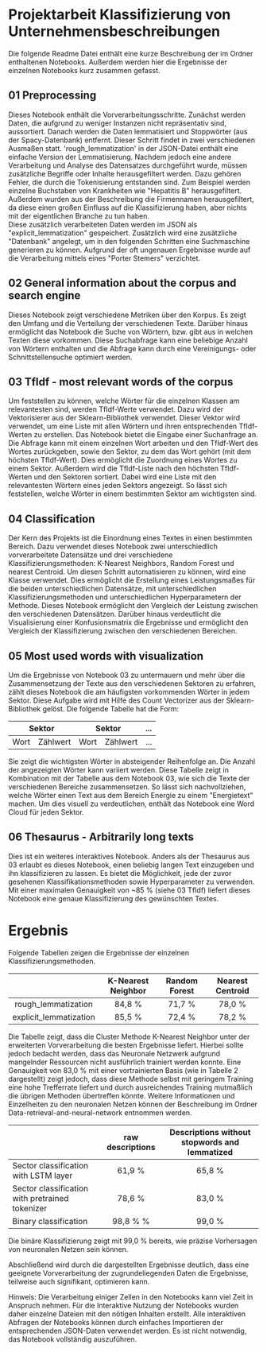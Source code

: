 # Projektarbeit Klassifizierung von Unternehmensbeschreibungen

Die folgende Readme Datei enthält eine kurze Beschreibung der im Ordner enthaltenen Notebooks. Außerdem werden hier die Ergebnisse der einzelnen Notebooks kurz zusammen gefasst. 

## 01 Preprocessing

Dieses Notebook enthält die Vorverarbeitungsschritte. Zunächst werden Daten, die aufgrund zu weniger Instanzen nicht repräsentativ sind, aussortiert. 
Danach werden die Daten lemmatisiert und Stoppwörter (aus der Spacy-Datenbank) entfernt. Dieser Schritt findet in zwei verschiedenen Ausmaßen statt.
'rough_lemmatization' in der JSON-Datei enthält eine einfache Version der Lemmatisierung. Nachdem jedoch eine andere Verarbeitung und Analyse des Datensatzes durchgeführt wurde, müssen zusätzliche Begriffe oder Inhalte herausgefiltert werden. Dazu gehören Fehler, die durch die Tokenisierung entstanden sind. Zum Beispiel werden einzelne Buchstaben von Krankheiten wie "Hepatitis B" herausgefiltert. Außerdem wurden aus der Beschreibung die Firmennamen herausgefiltert, da diese einen großen Einfluss auf die Klassifizierung haben, aber nichts mit der eigentlichen Branche zu tun haben.  
Diese zusätzlich verarbeiteten Daten werden im JSON als "explicit_lemmatization" gespeichert.
Zusätzlich wird eine zusätzliche "Datenbank" angelegt, um in den folgenden Schritten eine Suchmaschine generieren zu können.
Aufgrund der oft ungenauen Ergebnisse wurde auf die Verarbeitung mittels eines "Porter Stemers" verzichtet.

## 02 General information about the corpus and search engine

Dieses Notebook zeigt verschiedene Metriken über den Korpus. Es zeigt den Umfang und die Verteilung der verschiedenen Texte.
Darüber hinaus ermöglicht das Notebook die Suche von Wörtern, bzw. gibt aus in welchen Texten diese vorkommen. Diese Suchabfrage kann eine beliebige Anzahl von Wörtern enthalten und die Abfrage kann durch eine Vereinigungs- oder Schnittstellensuche optimiert werden.

## 03 TfIdf - most relevant words of the corpus

Um feststellen zu können, welche Wörter für die einzelnen Klassen am relevantesten sind, werden TfIdf-Werte verwendet. Dazu wird der Vektorisierer aus der Sklearn-Bibliothek verwendet. Dieser Vektor wird verwendet, um eine Liste mit allen Wörtern und ihren entsprechenden TfIdf-Werten zu erstellen. 
Das Notebook bietet die Eingabe einer Suchanfrage an. Die Abfrage kann mit einem einzelnen Wort arbeiten und den TfIdf-Wert des Wortes zurückgeben, sowie den Sektor, zu dem das Wort gehört (mit dem höchsten TfIdf-Wert). Dies ermöglicht die Zuordnung eines Wortes zu einem Sektor. 
Außerdem wird die TfIdf-Liste nach den höchsten TfIdf-Werten und den Sektoren sortiert. Dabei wird eine Liste mit den relevantesten Wörtern eines jeden Sektors angezeigt. So lässt sich feststellen, welche Wörter in einem bestimmten Sektor am wichtigsten sind. 

## 04 Classification

Der Kern des Projekts ist die Einordnung eines Textes in einen bestimmten Bereich. Dazu verwendet dieses Notebook zwei unterschiedlich vorverarbeitete Datensätze und drei verschiedene Klassifizierungsmethoden: K-Nearest Neighbors, Random Forest und nearest Centroid.
Um diesen Schritt automatisieren zu können, wird eine Klasse verwendet. Dies ermöglicht die Erstellung eines Leistungsmaßes für die beiden unterschiedlichen Datensätze, mit unterschiedlichen Klassifizierungsmethoden und unterschiedlichen Hyperparametern der Methode. 
Dieses Notebook ermöglicht den Vergleich der Leistung zwischen den verschiedenen Datensätzen. Darüber hinaus verdeutlicht die Visualisierung einer Konfusionsmatrix die Ergebnisse und ermöglicht den Vergleich der Klassifizierung zwischen den verschiedenen Bereichen. 

## 05 Most used words with visualization

Um die Ergebnisse von Notebook 03 zu untermauern und mehr über die Zusammensetzung der Texte aus den verschiedenen Sektoren zu erfahren, zählt dieses Notebook die am häufigsten vorkommenden Wörter in jedem Sektor. 
Diese Aufgabe wird mit Hilfe des Count Vectorizer aus der Sklearn-Bibliothek gelöst. 
Die folgende Tabelle hat die Form:

<table class="center">
  <thead>
    <tr>
      <th colspan="2">Sektor</th>
      <th colspan="2">Sektor</th>
      <th colspan="2">...</th>
    </tr>
  </thead>
  <tbody>
    <tr>
      <td>Wort</td>
      <td>Zählwert</td>
      <td>Wort</td>
      <td>Zählwert</td>
      <td>...</td>
    </tr>
  </tbody>
</table>

Sie zeigt die wichtigsten Wörter in absteigender Reihenfolge an. Die Anzahl der angezeigten Wörter kann variiert werden. Diese Tabelle zeigt in Kombination mit der Tabelle aus dem Notebook 03, wie sich die Texte der verschiedenen Bereiche zusammensetzen. So lässt sich nachvollziehen, welche Wörter einen Text aus dem Bereich Energie zu einem "Energietext" machen. 
Um dies visuell zu verdeutlichen, enthält das Notebook eine Word Cloud für jeden Sektor.

## 06 Thesaurus - Arbitrarily long texts

Dies ist ein weiteres interaktives Notebook. Anders als der Thesaurus aus 03 erlaubt es dieses Notebook, einen beliebig langen
Text einzugeben und ihn klassifizieren zu lassen. Es bietet die Möglichkeit, jede der zuvor gesehenen Klassifikationsmethoden sowie Hyperparameter zu verwenden. Mit einer maximalen Genauigkeit von ~85 % (siehe 03 TfIdf) liefert dieses Notebook eine genaue Klassifizierung des gewünschten Textes.

# Ergebnis

Folgende Tabellen zeigen die Ergebnisse der einzelnen Klassifizierungsmethoden. 

|                         | K-Nearest Neighbor | Random Forest | Nearest Centroid |
| :---:                   | :---:              |     :---:     |      :---:       |
| rough_lemmatization     | 84,8 %             | 71,7 %        |  78,0 %          |
| explicit_lemmatization  | 85,5 %             | 72,4 %        |  78,2 %          |

Die Tabelle zeigt, dass die Cluster Methode K-Nearest Neighbor unter der erweiterten Vorverarbeitung die besten Ergebnisse liefert. Hierbei sollte jedoch bedacht werden, dass das Neuronale Netzwerk aufgrund mangelnder Ressourcen nicht ausführlich trainiert werden konnte. Eine Genauigkeit von 83,0 % mit einer vortrainierten Basis (wie in Tabelle 2 dargestellt) zeigt jedoch, dass diese Methode selbst mit geringem Training eine hohe Trefferrate liefert und durch ausreichendes Training mutmaßlich die übrigen Methoden übertreffen könnte. Weitere Informationen und Einzelheiten zu den neuronalen Netzen können der Beschreibung im Ordner Data-retrieval-and-neural-network entnommen werden. 

|                                                 | raw descriptions | Descriptions without stopwords and lemmatized |
|                 :---                            | :---:            | :---:                                         |
| Sector classification with LSTM layer           | 61,9 %           | 65,8 %                                        |
| Sector classification with pretrained tokenizer | 78,6 %           | 83,0 %                                        |
| Binary classification                           | 98,8 % %         | 99,0 %                                        |

Die binäre Klassifizierung zeigt mit 99,0 % bereits, wie präzise Vorhersagen von neuronalen Netzen sein können. 

Abschließend wird durch die dargestellten Ergebnisse deutlich, dass eine geeignete Vorverarbeitung der zugrundeliegenden Daten die Ergebnisse, teilweise auch signifikant, optimieren kann. 

Hinweis: Die Verarbeitung einiger Zellen in den Notebooks kann viel Zeit in Anspruch nehmen. Für die Interaktive Nutzung der Notebooks wurden daher einzelne Dateien mit den nötigen Inhalten erstellt. Alle interaktiven Abfragen der Notebooks können durch einfaches Importieren der entsprechenden JSON-Daten verwendet werden. Es ist nicht notwendig, das Notebook vollständig auszuführen.
